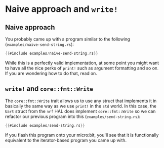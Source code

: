 # Naive approach and `write!`

## Naive approach

You probably came up with a program similar to the following (`examples/naive-send-string.rs`):

```rs
{{#include examples/naive-send-string.rs}}
```

While this is a perfectly valid implementation, at some point you might want to have all the nice
perks of `print!` such as argument formatting and so on. If you are wondering how to do that, read
on.

## `write!` and `core::fmt::Write`

The `core::fmt::Write` trait allows us to use any struct that implements it in basically the same
way as we use `print!` in the `std` world.  In this case, the `Uart` struct from the `nrf` HAL does
implement `core::fmt::Write` so we can refactor our previous program into this
(`examples/send-string.rs`):

```rs
{{#include examples/send-string.rs}}
```

If you flash this program onto your micro:bit, you'll see that it is functionally equivalent to the
iterator-based program you came up with.
